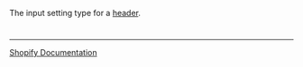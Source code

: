 The input setting type for a [header](https://shopify.dev/docs/themes/architecture/settings/sidebar-settings#header).

#

---

[Shopify Documentation](https://shopify.dev/docs/themes/architecture/settings/sidebar-settings#header)